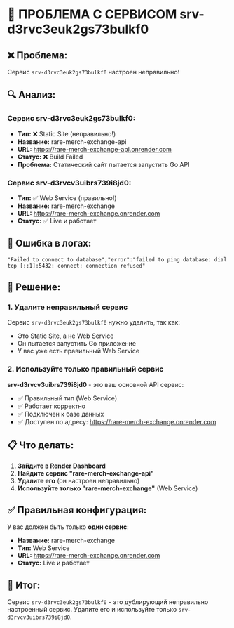 # 🚨 ПРОБЛЕМА С СЕРВИСОМ srv-d3rvc3euk2gs73bulkf0

## ❌ Проблема:
Сервис `srv-d3rvc3euk2gs73bulkf0` настроен неправильно!

## 🔍 Анализ:

### Сервис srv-d3rvc3euk2gs73bulkf0:
- **Тип:** ❌ Static Site (неправильно!)
- **Название:** rare-merch-exchange-api
- **URL:** https://rare-merch-exchange-api.onrender.com
- **Статус:** ❌ Build Failed
- **Проблема:** Статический сайт пытается запустить Go API

### Сервис srv-d3rvcv3uibrs739i8jd0:
- **Тип:** ✅ Web Service (правильно!)
- **Название:** rare-merch-exchange
- **URL:** https://rare-merch-exchange.onrender.com
- **Статус:** ✅ Live и работает

## 🚨 Ошибка в логах:
```
"Failed to connect to database","error":"failed to ping database: dial tcp [::1]:5432: connect: connection refused"
```

## 🔧 Решение:

### 1. Удалите неправильный сервис
Сервис `srv-d3rvc3euk2gs73bulkf0` нужно удалить, так как:
- Это Static Site, а не Web Service
- Он пытается запустить Go приложение
- У вас уже есть правильный Web Service

### 2. Используйте только правильный сервис
**srv-d3rvcv3uibrs739i8jd0** - это ваш основной API сервис:
- ✅ Правильный тип (Web Service)
- ✅ Работает корректно
- ✅ Подключен к базе данных
- ✅ Доступен по адресу: https://rare-merch-exchange.onrender.com

## 📋 Что делать:

1. **Зайдите в Render Dashboard**
2. **Найдите сервис "rare-merch-exchange-api"**
3. **Удалите его** (он настроен неправильно)
4. **Используйте только "rare-merch-exchange"** (Web Service)

## ✅ Правильная конфигурация:

У вас должен быть только **один сервис**:
- **Название:** rare-merch-exchange
- **Тип:** Web Service
- **URL:** https://rare-merch-exchange.onrender.com
- **Статус:** Live и работает

## 🎯 Итог:

Сервис `srv-d3rvc3euk2gs73bulkf0` - это дублирующий неправильно настроенный сервис. 
Удалите его и используйте только `srv-d3rvcv3uibrs739i8jd0`.
